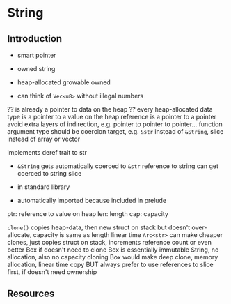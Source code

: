 # String



## Introduction

- smart pointer
- owned string

- heap-allocated growable owned

- can think of `Vec<u8>` without illegal numbers

?? is already a pointer to data on the heap
?? every heap-allocated data type is a pointer to a value on the heap
reference is a pointer to a pointer
avoid extra layers of indirection, e.g. pointer to pointer to pointer...
function argument type should be coercion target, e.g. `&str` instead of `&String`, slice instead of array or vector

implements deref trait to str

- `&String` gets automatically coerced to `&str`
reference to string can get coerced to string slice

- in standard library
- automatically imported because included in prelude

ptr: reference to value on heap
len: length
cap: capacity

`clone()` copies heap-data, then new struct on stack
but doesn't over-allocate, capacity is same as length
linear time
`Arc<str>` can make cheaper clones, just copies struct on stack, increments reference count
or even better Box<str> if doesn't need to clone
Box<str> is essentially immutable String, no allocation, also no capacity
cloning Box<str> would make deep clone, memory allocation, linear time copy
BUT always prefer to use references to slice first, if doesn't need ownership



## Resources
